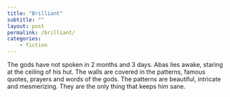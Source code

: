 ```yaml
---
title: "Brilliant"
subtitle: ""
layout: post
permalink: /brilliant/
categories:
    - fiction
---
```


<!-- 
Aliens on a distant planet have a unique way of communicating. They use visual patterns generated on their bodies to convey messages. 
The patterns can convey entire sentences in a single image. (inspired by the heptapods in arrival. a sentence, a paragraph, a whole book, can be encoded into a single image.)

This planet has has frequent auroras that light up the sky.
The aliens are deeply religious and believe that the auroras are messages from their gods.

Most of the time, the auroras are random patterns. But every once in a while, the patterns form a coherent word / sentence / paragraph.
These are the words of the gods.
--> 

The gods have not spoken in 2 months and 3 days.
Abas lies awake, staring at the ceiling of his hut. The walls are covered in the patterns, famous quotes, prayers and words of the gods. The patterns are beautiful, intricate and mesmerizing. They are the only thing that keeps him sane.



<!-- 
note. why is sound often used for communcation between animals? when visual stimuli could also do it? 

-->

<!-- key ideas to explore

- alternative evolutionary biology
- the psychology of beliefs. seeing what you want to see.
- the dangers of seeing patterns where there are none.
- it's always possible to read meaning into something (kinda like the movie 23, where it's always possible to get back to the 6 from anywhere...)

 -->